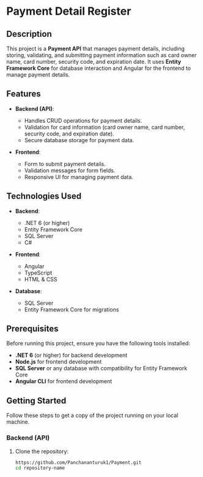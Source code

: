 # Payment Detail Register

## Description

This project is a **Payment API** that manages payment details, including storing, validating, and submitting payment information such as card owner name, card number, security code, and expiration date. It uses **Entity Framework Core** for database interaction and Angular for the frontend to manage payment details.

## Features

- **Backend (API)**:
  - Handles CRUD operations for payment details.
  - Validation for card information (card owner name, card number, security code, and expiration date).
  - Secure database storage for payment data.
  
- **Frontend**:
  - Form to submit payment details.
  - Validation messages for form fields.
  - Responsive UI for managing payment data.

## Technologies Used

- **Backend**:
  - .NET 6 (or higher)
  - Entity Framework Core
  - SQL Server
  - C#

- **Frontend**:
  - Angular
  - TypeScript
  - HTML & CSS

- **Database**:
  - SQL Server
  - Entity Framework Core for migrations

## Prerequisites

Before running this project, ensure you have the following tools installed:

- **.NET 6** (or higher) for backend development
- **Node.js** for frontend development
- **SQL Server** or any database with compatibility for Entity Framework Core
- **Angular CLI** for frontend development

## Getting Started

Follow these steps to get a copy of the project running on your local machine.

### Backend (API)

1. Clone the repository:
   ```bash
   https://github.com/Panchananturuk1/Payment.git
   cd repository-name
